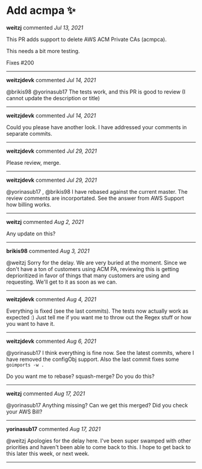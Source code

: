 # Add acmpa :sparkles:

**weitzj** commented *Jul 13, 2021*

This PR adds support to delete AWS ACM Private CAs (acmpca).

This needs a bit more testing.

Fixes #200
<br />
***


**weitzjdevk** commented *Jul 14, 2021*

@brikis98  @yorinasub17 The tests work, and this PR is good to review (I cannot update the description or title)
***

**weitzjdevk** commented *Jul 14, 2021*

Could you please have another look. I have addressed your comments in separate commits.

***

**weitzjdevk** commented *Jul 29, 2021*

Please review, merge.
***

**weitzjdevk** commented *Jul 29, 2021*

@yorinasub17 , @brikis98  I have rebased against the current master. The review comments are incorportated. See the answer from AWS Support how billing works.

***

**weitzj** commented *Aug 2, 2021*

Any update on this?
***

**brikis98** commented *Aug 3, 2021*

@weitzj Sorry for the delay. We are very buried at the moment. Since we don't have a ton of customers using ACM PA, reviewing this is getting deprioritized in favor of things that many customers are using and requesting. We'll get to it as soon as we can.
***

**weitzjdevk** commented *Aug 4, 2021*

Everything is fixed (see the last commits).
The tests now actually work as expected :)
Just tell me if you want me to throw out the Regex stuff or how you want to have it.
***

**weitzjdevk** commented *Aug 6, 2021*

@yorinasub17  I think everything is fine now. See the latest commits, where I have removed the configObj support. Also the last commit fixes some `goimports -w .` 

Do you want me to rebase? squash-merge? Do you do this?
***

**weitzj** commented *Aug 17, 2021*

@yorinasub17  Anything missing? Can we get this merged? Did you check your AWS Bill?
***

**yorinasub17** commented *Aug 17, 2021*

@weitzj Apologies for the delay here. I've been super swamped with other priorities and haven't been able to come back to this. I hope to get back to this later this week, or next week.
***

